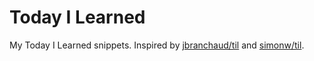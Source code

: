 # Today I Learned

My Today I Learned snippets. Inspired by [jbranchaud/til](https://github.com/jbranchaud/til) and  [simonw/til](https://github.com/simonw/til).

<!---[[[cog
import cog
from pathlib import Path

project_dir = Path.cwd()

topics = [x for x in project_dir.iterdir() if x.is_dir() and not x.name.startswith(".")]
md_count = len(list(project_dir.glob("**/*.md")))
til_count = md_count - 1 # README
cog.outl(f"{til_count} TILs so far.")
for topic in topics:
    cog.outl(f"## {topic.name}")
    tils = topic.glob("**/*.md")
    for til in tils:
        with til.open('r') as f:
            title = f.readline().replace("# ", "")
        cog.outl(f"- [{title}]({til.relative_to(project_dir)})")
    cog.outl()
]]]-->
<!---[[[end]]]-->